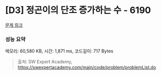 # [D3] 정곤이의 단조 증가하는 수 - 6190 

[문제 링크](https://swexpertacademy.com/main/code/problem/problemDetail.do?contestProbId=AWcPjEuKAFgDFAU4) 

### 성능 요약

메모리: 60,580 KB, 시간: 1,871 ms, 코드길이: 717 Bytes



> 출처: SW Expert Academy, https://swexpertacademy.com/main/code/problem/problemList.do